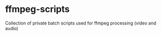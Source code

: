# ffmpeg-scripts

Collection of private batch scripts used for ffmpeg processing (video and audio)

